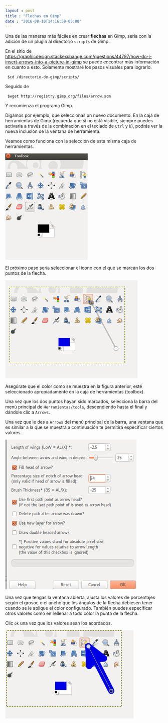 ```yaml
---
layout : post
title : "Flechas en Gimp"
date : "2016-08-10T14:16:59-05:00"
---
```


<p>Una de las maneras más fáciles en crear <strong>flechas</strong> en Gimp, sería con la adición de un plugin al directorio <code>scripts</code> de Gimp.</p>

<p>En el sitio de <a href="https://graphicdesign.stackexchange.com/questions/44797/how-do-i-insert-arrows-into-a-picture-in-gimp">https://graphicdesign.stackexchange.com/questions/44797/how-do-i-insert-arrows-into-a-picture-in-gimp</a> se puede encontrar más información en cuanto a esto. Solamente mostraré los pasos visuales para lograrlo.</p>

<pre><code> $cd /directorio-de-gimp/scripts/
</code></pre>

<p>Seguido de</p>

<pre><code> $wget http://registry.gimp.org/files/arrow.scm
</code></pre>

<p>Y recomienza el programa Gimp.</p>

<p>Digamos por ejemplo, que seleccionas un nuevo documento. En la caja de herramientas de Gimp (recuerda que si no está visible, siempre puedes activarla a través de la combinación en el teclado de <code>Ctrl</code> y <code>b</code>), podrás ver la nueva inclusión de la ventana de herramienta.</p>

<p>Veamos como funciona con la selección de esta misma caja de herramientas.</p>

<p><img src="/images/selecciona-toolbox.png" alt="caja de herramientas toolbox"></p>

<p>El próximo paso sería seleccionar el icono con el que se marcan los dos puntos de la flecha.</p>

<p><img src="/images/click-twice.png" alt="clic dos vecs"></p>

<p>Asegúrate que el color como se muestra en la figura anterior, esté seleccionado apropiadamente en la caja de herramientas (toolbox).</p>

<p>Una vez que los dos puntos hayan sido marcados, selecciona la barra del menú principal de <code>Herramientas/tools</code>, descendiendo hasta el final y dándole clic a <code>Arrows</code>.</p>

<p>Una vez que le des a <code>Arrows</code> del menú principal de la barra, una ventana que es similar a la que se muestra a continuación te permitirá especificar ciertos valores.</p>

<p><img src="/images/select-tools-arrow.png" alt="selecciona el menú principal de arrows"></p>

<p>Una vez que tengas la ventana abierta, ajusta los valores de porcentajes según el grosor, o el ancho que los ángulos de la flecha debiesen tener cuando se le aplique el color configurado. También puedes especificar otros valores como en rellenar a todo color la punta de la flecha.</p>

<p>Clic <code>ok</code> una vez que los valores sean los acordados.</p>

<p><img src="/images/arrow-done.png" alt="flecha finalizadai"></p>

